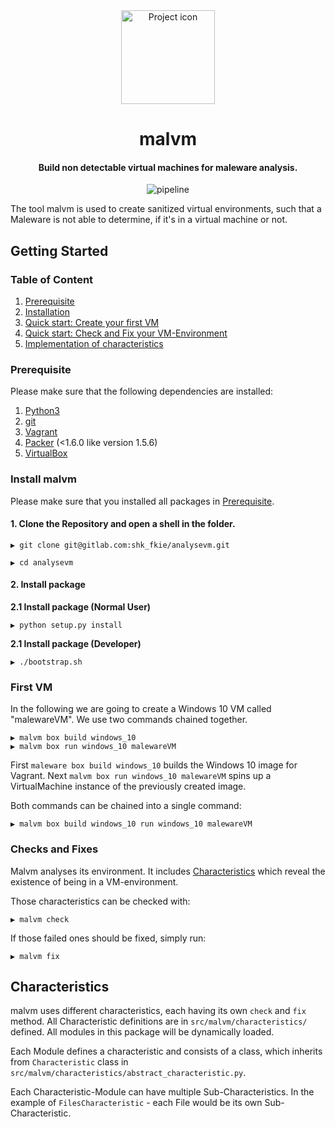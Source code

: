 <div align="center">
<img src="https://gitlab.com/uploads/-/system/project/avatar/18734431/computer.png" align="center" width="150" alt="Project icon">
<h1>malvm</h1>
<h4>Build non detectable virtual machines for maleware analysis.</h4>

![pipeline](https://gitlab.com/shk_fkie/analysevm/badges/master/pipeline.svg "Pipeline")
</div>


The tool malvm is used to create sanitized virtual environments, such that a
Maleware is not able to determine, if it's in a virtual machine or not.

## Getting Started
### Table of Content

1. [Prerequisite](#prerequisite)
2. [Installation](#install-malvm)
3. [Quick start: Create your first VM](#first-vm)
4. [Quick start: Check and Fix your VM-Environment](#checks-and-fixes)
5. [Implementation of characteristics](#Characteristics)

### Prerequisite
Please make sure that the following dependencies are installed:

1. [Python3](https://www.python.org/downloads/)
2. [git](https://git-scm.com/downloads)
3. [Vagrant](https://www.vagrantup.com/downloads)
4. [Packer](https://learn.hashicorp.com/packer/getting-started/install) (<1.6.0 like version 1.5.6)
5. [VirtualBox](https://www.virtualbox.org/wiki/Downloads) 

### Install malvm

Please make sure that you installed all packages in [Prerequisite](#prerequisite).

#### **1. Clone the Repository and open a shell in the folder.**
```shell
▶ git clone git@gitlab.com:shk_fkie/analysevm.git
```

```shell
▶ cd analysevm
```

#### **2. Install package**

**2.1 Install package (Normal User)**

```shell
▶ python setup.py install
```

**2.1 Install package (Developer)**

```shell
▶ ./bootstrap.sh
```

### First VM

In the following we are going to create a Windows 10 VM called "malewareVM".
We use two commands chained together.

```shell
▶ malvm box build windows_10
▶ malvm box run windows_10 malewareVM
```
First `maleware box build windows_10` builds the Windows 10 image for Vagrant.
Next `malvm box run windows_10 malewareVM` spins up a VirtualMachine instance of the previously created image.

Both commands can be chained into a single command:
```shell
▶ malvm box build windows_10 run windows_10 malewareVM
```

### Checks and Fixes 

Malvm analyses its environment. It includes [Characteristics](https://gitlab.com/shk_fkie/analysevm/-/wikis/2.-Characteristics) which reveal the existence of being in a VM-environment.

Those characteristics can be checked with:

```shell
▶ malvm check
```

If those failed ones should be fixed, simply run:

```shell
▶ malvm fix
```

## Characteristics

malvm uses different characteristics, each having its own `check` and `fix` method.
All Characteristic definitions are in `src/malvm/characteristics/` defined.
All modules in this package will be dynamically loaded.

Each Module defines a characteristic and consists of a class, which inherits from `Characteristic` class in 
`src/malvm/characteristics/abstract_characteristic.py`.

Each Characteristic-Module can have multiple Sub-Characteristics.
In the example of `FilesCharacteristic` - each File would be its own
Sub-Characteristic.